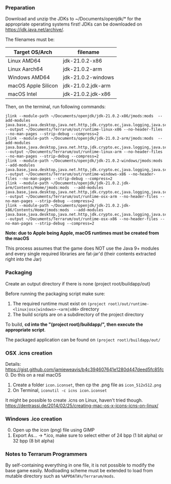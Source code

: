 ### Preparation

Download and unzip the JDKs to ~/Documents/openjdk/* for the appropriate operating systems first! JDKs can be downloaded on https://jdk.java.net/archive/.

The filenames must be:

| Target OS/Arch      | filename           |
|---------------------|--------------------|
| Linux AMD64         | jdk-21.0.2-x86     |
| Linux Aarch64       | jdk-21.0.2-arm     |
| Windows AMD64       | jdk-21.0.2-windows |
| macOS Apple Silicon | jdk-21.0.2.jdk-arm |
| macOS Intel         | jdk-21.0.2.jdk-x86 |

Then, on the terminal, run following commands:

```
jlink --module-path ~/Documents/openjdk/jdk-21.0.2-x86/jmods:mods  --add-modules java.base,java.desktop,java.net.http,jdk.crypto.ec,java.logging,java.scripting,jdk.unsupported --output ~/Documents/Terrarum/out/runtime-linux-x86 --no-header-files --no-man-pages --strip-debug --compress=2
jlink --module-path ~/Documents/openjdk/jdk-21.0.2-arm/jmods:mods  --add-modules java.base,java.desktop,java.net.http,jdk.crypto.ec,java.logging,java.scripting,jdk.unsupported --output ~/Documents/Terrarum/out/runtime-linux-arm --no-header-files --no-man-pages --strip-debug --compress=2
jlink --module-path ~/Documents/openjdk/jdk-21.0.2-windows/jmods:mods  --add-modules java.base,java.desktop,java.net.http,jdk.crypto.ec,java.logging,java.scripting,jdk.unsupported --output ~/Documents/Terrarum/out/runtime-windows-x86 --no-header-files --no-man-pages --strip-debug --compress=2
jlink --module-path ~/Documents/openjdk/jdk-21.0.2.jdk-arm/Contents/Home/jmods:mods  --add-modules java.base,java.desktop,java.net.http,jdk.crypto.ec,java.logging,java.scripting,jdk.unsupported --output ~/Documents/Terrarum/out/runtime-osx-arm --no-header-files --no-man-pages --strip-debug --compress=2
jlink --module-path ~/Documents/openjdk/jdk-21.0.2.jdk-x86/Contents/Home/jmods:mods  --add-modules java.base,java.desktop,java.net.http,jdk.crypto.ec,java.logging,java.scripting,jdk.unsupported --output ~/Documents/Terrarum/out/runtime-osx-x86 --no-header-files --no-man-pages --strip-debug --compress=2
```

**Note: due to Apple being Apple, macOS runtimes must be created from the macOS**

This process assumes that the game does NOT use the Java 9+ modules and every single required libraries are fat-jar'd (their contents extracted right into the Jar)

### Packaging

Create an output directory if there is none (project root/buildapp/out)

Before running the packaging script make sure:

1. The required runtime must exist on `(project root)/out/runtime-<linux|osx|windows>-<arm|x86>` directory
2. The build scripts are on a subdirectory of the project directory

To build, **cd into the "(project root)/buildapp/", then execute the appropriate script**.

The packaged application can be found on `(project root)/buildapp/out/`

### OSX .icns creation

Details: https://gist.github.com/jamieweavis/b4c394607641e1280d447deed5fc85fc
0. Do this on a real macOS
1. Create a folder `icon.iconset`, then cp the .png file as `icon_512x512.png`
2. On Terminal, `iconutil -c icns icon.iconset`

It might be possible to create .icns on Linux, haven't tried though. https://dentrassi.de/2014/02/25/creating-mac-os-x-icons-icns-on-linux/

### Windows .ico creation

0. Open up the icon (png) file using GIMP
1. Export As... -> *.ico, make sure to select either of 24 bpp (1 bit alpha) or 32 bpp (8 bit alpha)


### Notes to Terrarum Programmers

By self-containing everything in one file, it is not possible to modify the base game easily. Modloading scheme must be extended to load from mutable directory such as `%APPDATA%/Terrarum/mods`.
